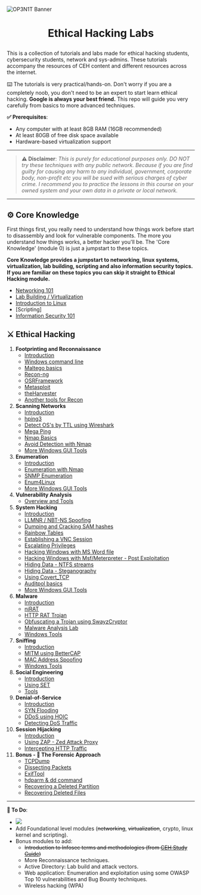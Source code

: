 ![OP3N1T Banner](https://i.ibb.co/tYvrgzF/github-banner-op3n1t.png)

# <p align="center">Ethical Hacking Labs
</p>


This is a collection of tutorials and labs made for  ethical hacking students, cybersecurity students, network and sys-admins. These tutorials accompany the resources of CEH content and different resources across the internet.

⌨️ The tutorials is very practical/hands-on. Don't worry if you are a completely noob, you don't need to be an expert to start learn ethical hacking. **Google is always your best friend.** This repo will guide you very carefully from basics to more advanced techniques.

**✅ Prerequisites**:
* Any computer with at least 8GB RAM (16GB recommended)
* At least 80GB of free disk space available
* Hardware-based virtualization support

* * *

> **⚠️ Disclaimer**:
*This is purely for educational purposes only. DO NOT try these techniques with any public network. Because if you are find guilty for causing any harm to any individual, government, corporate body, non-profit etc you will be sued with serious charges of cyber crime. I recommend you to practice the lessons in this course on your owned system and your own data in a private or local network.*

* * * 

## ⚙️ Core Knowledge
First things first, you really need to understand how things work before start to disassembly and look for vulnerable components. The more you understand how things works, a better hacker you'll be. The 'Core Knowledge' (module 0) is just a jumpstart to these topics.

**Core Knowledge provides a jumpstart to networking, linux systems, virtualization, lab building, scripting and also information security topics. If you are familiar on these topics you can skip it straight to Ethical Hacking module.**

* [Networking 101](https://github.com/openyourmindnoww/Ethical-Hacking/blob/master/0-Core-Knowledge/0-Networking-101.md)
* [Lab Building / Virtualization](https://github.com/openyourmindnoww/Ethical-Hacking/blob/master/0-Core-Knowledge/1-Lab-Building.md)
* [Introduction to Linux](https://github.com/openyourmindnoww/Ethical-Hacking/blob/master/0-Core-Knowledge/2-Intro-to-Linux.md)
* [Scripting]
* [Information Security 101](https://github.com/openyourmindnoww/Ethical-Hacking/blob/master/0-Core-Knowledge/4-Infosec-101.md)

## ⚔️ Ethical Hacking
1. **Footprinting and Reconnaissance**
    * [Introduction](https://github.com/openyourmindnoww/Ethical-Hacking/blob/master/1-Footprinting-and-Reconnaissance/0-What-is-Footprinting.md)
    * [Windows command line](https://github.com/openyourmindnoww/Ethical-Hacking/blob/master/1-Footprinting-and-Reconnaissance/1-Windows-CommandLine.md)
    * [Maltego basics](https://github.com/openyourmindnoww/Ethical-Hacking/blob/master/1-Footprinting-and-Reconnaissance/2-Maltego-Basics.md)
    * [Recon-ng](https://github.com/openyourmindnoww/Ethical-Hacking/blob/master/1-Footprinting-and-Reconnaissance/3-Recon-ng.md)
    * [OSRFramework](https://github.com/openyourmindnoww/Ethical-Hacking/blob/master/1-Footprinting-and-Reconnaissance/4-OSRFramework.md)
    * [Metasploit](https://github.com/openyourmindnoww/Ethical-Hacking/blob/master/1-Footprinting-and-Reconnaissance/5-Metasploit-Basics.md)
    * [theHarvester](https://github.com/openyourmindnoww/Ethical-Hacking/blob/master/1-Footprinting-and-Reconnaissance/6-theHarvester.md)
    * [Another tools for Recon](https://github.com/openyourmindnoww/Ethical-Hacking/blob/master/1-Footprinting-and-Reconnaissance/7-Other-Tools.md)
2. **Scanning Networks**
    * [Introduction](https://github.com/openyourmindnoww/Ethical-Hacking/blob/master/2-Scanning-Networks/0-Scanning-a-Target-Network.md)
    * [hping3](https://github.com/openyourmindnoww/Ethical-Hacking/blob/master/2-Scanning-Networks/1-hping3.md)
    * [Detect OS's by TTL using Wireshark](https://github.com/openyourmindnoww/Ethical-Hacking/blob/master/2-Scanning-Networks/2-TTL.md)
    * [Mega Ping](https://github.com/openyourmindnoww/Ethical-Hacking/blob/master/2-Scanning-Networks/3-MegaPing.md)
    * [Nmap Basics](https://github.com/openyourmindnoww/Ethical-Hacking/blob/master/2-Scanning-Networks/4-Nmap.md)
    * [Avoid Detection with Nmap](https://github.com/openyourmindnoww/Ethical-Hacking/blob/master/2-Scanning-Networks/5-NmapDecoyIP.md)
    * [More Windows GUI Tools](https://github.com/openyourmindnoww/Ethical-Hacking/blob/master/2-Scanning-Networks/6-WindowsTools.md)
3. **Enumeration**
    * [Introduction](https://github.com/openyourmindnoww/Ethical-Hacking/blob/master/3-Enumeration/0-Introduction.md)
    * [Enumeration with Nmap](https://github.com/openyourmindnoww/Ethical-Hacking/blob/master/3-Enumeration/1-Enumerating-with-Nmap.md)
    * [SNMP Enumeration](https://github.com/openyourmindnoww/Ethical-Hacking/blob/master/3-Enumeration/2-SNMP-Enumeration.md)
    * [Enum4Linux](https://github.com/openyourmindnoww/Ethical-Hacking/blob/master/3-Enumeration/3-Enum4linux-Win-and-Samba-Enumeration.md)
    * [More Windows GUI Tools](https://github.com/openyourmindnoww/Ethical-Hacking/blob/master/3-Enumeration/4-Windows-EnumerationTools.md)
4. **Vulnerability Analysis**
    * [Overview and Tools](https://github.com/openyourmindnoww/Ethical-Hacking/blob/master/4-Vulnerability-Analysis/Overview-and-Tools.md) 
5. **System Hacking**
    * [Introduction](https://github.com/openyourmindnoww/Ethical-Hacking/blob/master/5-System-Hacking/0-Introduction.md)
    * [LLMNR / NBT-NS Spoofing](https://github.com/openyourmindnoww/Ethical-Hacking/blob/master/5-System-Hacking/1-LLMNR-NBT-NS.md)
    * [Dumping and Cracking SAM hashes](https://github.com/openyourmindnoww/Ethical-Hacking/blob/master/5-System-Hacking/2-SAM-Hashes.md)
    * [Rainbow Tables](https://github.com/openyourmindnoww/Ethical-Hacking/blob/master/5-System-Hacking/3-Rainbow-tables.md)
    * [Establishing a VNC Session](https://github.com/openyourmindnoww/Ethical-Hacking/blob/master/5-System-Hacking/4-VNC-Session.md)
    * [Escalating Privileges](https://github.com/openyourmindnoww/Ethical-Hacking/blob/master/5-System-Hacking/5-Escalating-Privileges.md)
    * [Hacking Windows with MS Word file](https://github.com/openyourmindnoww/Ethical-Hacking/blob/master/5-System-Hacking/6-Hacking-Windows-with-Doc-file.md)
    * [Hacking Windows with Msf/Meterpreter - Post Exploitation](https://github.com/openyourmindnoww/Ethical-Hacking/blob/master/5-System-Hacking/7-Hacking-Windows-with-Metasploit-PostExploitation.md)
    * [Hiding Data - NTFS streams](https://github.com/openyourmindnoww/Ethical-Hacking/blob/master/5-System-Hacking/8-NTFS-Streams.md)
    * [Hiding Data - Steganography](https://github.com/openyourmindnoww/Ethical-Hacking/blob/master/5-System-Hacking/9-Steganography.md)
    * [Using Covert_TCP](https://github.com/openyourmindnoww/Ethical-Hacking/blob/master/5-System-Hacking/10-Covert_TCP.md)
    * [Auditpol basics](https://github.com/openyourmindnoww/Ethical-Hacking/blob/master/5-System-Hacking/11-Auditpol.md)
    * [More Windows GUI Tools](https://github.com/openyourmindnoww/Ethical-Hacking/blob/master/5-System-Hacking/12-WindowsTools.md)
6. **Malware** 
    * [Introduction](https://github.com/openyourmindnoww/Ethical-Hacking/blob/master/6-Malware/0-Introduction.md)
    * [njRAT](https://github.com/openyourmindnoww/Ethical-Hacking/blob/master/6-Malware/1-Using-njRAT.md)
    * [HTTP RAT Trojan](https://github.com/openyourmindnoww/Ethical-Hacking/blob/master/6-Malware/2-HTTP-Trojan.md)
    * [Obfuscating a Trojan using SwayzCryptor](https://github.com/openyourmindnoww/Ethical-Hacking/blob/master/6-Malware/3-Obfuscating-Trojan-SwayzCryptor.md)
    * [Malware Analysis Lab](https://github.com/openyourmindnoww/Ethical-Hacking/blob/master/6-Malware/4-Malware-Analysis-Lab.md)
    * [Windows Tools](https://github.com/openyourmindnoww/Ethical-Hacking/blob/master/6-Malware/5-Windows-Tools.md)
7. **Sniffing**
    * [Introduction](https://github.com/openyourmindnoww/Ethical-Hacking/blob/master/7-Sniffing/0-Introduction.md)
    * [MITM using BetterCAP](https://github.com/openyourmindnoww/Ethical-Hacking/blob/master/7-Sniffing/1-MITM-with-Bettercap.md)
    * [MAC Address Spoofing](https://github.com/openyourmindnoww/Ethical-Hacking/blob/master/7-Sniffing/2-Spoofing-MAC-address.md)
    * [Windows Tools](https://github.com/openyourmindnoww/Ethical-Hacking/blob/master/7-Sniffing/x-Windows-Tools.md)
8. **Social Engineering**
    * [Introduction](https://github.com/openyourmindnoww/Ethical-Hacking/blob/master/8-Social-Engineering/0-Introduction.md)
    * [Using SET](https://github.com/openyourmindnoww/Ethical-Hacking/blob/master/8-Social-Engineering/1-Using-SET.md)
    * [Tools](https://github.com/openyourmindnoww/Ethical-Hacking/blob/master/8-Social-Engineering/X-Tools.md)
9. **Denial-of-Service**
    * [Introduction](https://github.com/openyourmindnoww/Ethical-Hacking/blob/master/9-Denial-of-Service/0-Introduction.md)
    * [SYN Flooding](https://github.com/openyourmindnoww/Ethical-Hacking/blob/master/9-Denial-of-Service/1-SYN-Flooding.md)
    * [DDoS using HOIC](https://github.com/openyourmindnoww/Ethical-Hacking/blob/master/9-Denial-of-Service/2-DDoS-using-HOIC.md)
    * [Detecting DoS Traffic](https://github.com/openyourmindnoww/Ethical-Hacking/blob/master/9-Denial-of-Service/3-Detecting-DoS-Traffic.md)
10. **Session Hijacking**
    * [Introduction](https://github.com/openyourmindnoww/Ethical-Hacking/blob/master/10-Session-Hijacking/0-Introduction.md)
    * [Using ZAP - Zed Attack Proxy](https://github.com/openyourmindnoww/Ethical-Hacking/blob/master/10-Session-Hijacking/1-Using-ZAP.md)
    * [Intercepting HTTP Traffic](https://github.com/openyourmindnoww/Ethical-Hacking/blob/master/10-Session-Hijacking/2-Intercepting-HTTP-Traffic.md)
11. **Bonus - 🔬 The Forensic Approach**
    * [TCPDump](https://github.com/openyourmindnoww/Ethical-Hacking/blob/master/11-Bonus/TCPDump-Tutorial.md)
    * [Dissecting Packets](https://github.com/openyourmindnoww/Ethical-Hacking/blob/master/11-Bonus/Dissecting-packets.md)
    * [ExifTool](https://github.com/openyourmindnoww/Ethical-Hacking/blob/master/11-Bonus/ExifTool-Tutorial.md)
    * [hdparm & dd command](https://github.com/openyourmindnoww/Ethical-Hacking/blob/master/11-Bonus/Using-hdparm-and-dd-command.md)
    * [Recovering a Deleted Partition](https://github.com/openyourmindnoww/Ethical-Hacking/blob/master/11-Bonus/Recovering-Deleted-Partition.md)
    * [Recovering Deleted Files](https://github.com/openyourmindnoww/Ethical-Hacking/blob/master/11-Bonus/Recovering-Deleted-Files.md)

* * * 

**💭 To Do**:
- ![](https://img.shields.io/badge/status-in%20progress-orange)
- Add Foundational level modules (~~networking~~, ~~virtualization~~, crypto, linux kernel and scripting).
- Bonus modules to add:
    - ~~Introduction to Infosec terms and methodologies (from [CEH Study Guide](https://github.com/openyourmindnoww/CEH-v10-Study-Guide))~~
    - More Reconnaissance techniques.
    - Active Directory: Lab build and attack vectors.
    - Web application: Enumeration and exploitation using some OWASP Top 10 vulnerabilities and Bug Bounty techniques.
    - Wireless hacking (WPA)
